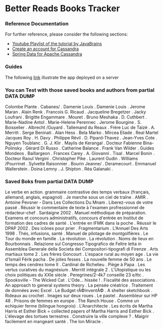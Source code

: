 # Better Reads Books Tracker

### Reference Documentation
For further reference, please consider the following sections:

* [Youtube Playlist of the tutorial by JavaBrains](https://www.youtube.com/playlist?list=PL-17wWUhlUbs0UnTLYd1VsrQdsqdsyzWV)
* [Create an account for Cassandra](https://www.datastax.com/)
* [Spring Data for Apache Cassandra](https://docs.spring.io/spring-boot/docs/2.6.2/reference/htmlsingle/#boot-features-cassandra)


### Guides
The following [link](https://books-better-reads.herokuapp.com/) illustrate the app deployed on a server

 ### You can Test with those saved books and authors from partial DATA DUMP
  
 Colombe Plante .
 Cabanes/ .
 Damenie Louis .
 Damenie Louis .
 Jerome Maran .
 Alain Renk .
 Francois G. Ricaud .
 Jacqueline Bregetzer .
 Jacky Loufrani .
 Brigitte Engammare .
 Mouret .
 Bruno Meshaka .
 D. Cuthbert .
 Marie-Nadine Antol .
 Marie-Helene Perennec .
 Jerome Bourgine .
 S. Boisselier .
 Albrecht /Guyard .
 Tallemand du Reaux .
 Frère Luc de Taizé .
 A. Merritt .
 Serge Beninati .
 Alan Hess .
 Bela Marko .
 Mircea Eliade .
 Real Martel Jacques Roy .
 H. Davy .
 Philippe Révil .
 D. Pipard-Thavez .
 Jean-Yves Cote .
 Nguyen Toublanc .
 G. J. Klir .
 Maylis de Kerangal .
 Docteur Fabienne Bina-Polinsky .
 Gérard Di Russo .
 Catherine Balance .
 Frank Van Wilder .
 Guides Mondeos .
 Baillargeon .
 Frances Carey .
 A. Giovanni .
 Tisal .
 Marcel Bonin .
 Docteur Raoul Vergini .
 Christopher Pike .
 Laurent Gudin .
 Williams /Pourrinet .
 Sylvette Raisonnier .
 Bourin Jeanne/ .
 Deramecourt .
 Emmanuel Wallerstein .
 Doina Lemny .
 J. Shipton .
 Réa Galanaki .
 
  ### Saved  Boks from partial DATA DUMP
 Le verbe en action. grammaire contrastive des temps verbaux (français, allemand, anglais, espagnol) .
 Je marche sous un ciel de traîne .
 AMIR .
 Antoine Pevsner - Dans Les Collections Du Mnam .
 Liberez-vous de votre passé .
 Réussir le commentaire de texte à l'examen profressionnel de rédacteur-chef .
 Sardaigne 2002 .
 Manuel méthodique de préparation. Examens et concours administratifs, concours d'entrée en Institut de formation des cadres de santé .
 L'entrée en IFMK dans la poche .
 Réussir le DPAP 2002 .
 Des icônes pour prier .
 Fragmentarium .
 L'Annuel Des Arts 1998 .
 Thés, infusions, santé .
 Manuel de pilotage de montgolfières .
 Le Tour du monde en famille .
 La révolution .
 La révolution .
 Noms de lieux en Bourbonnais .
 Relazione sul Congresso Tipografico de Feltre letta in Assemblea Generale della Societa dei Compositori-tipografi di Firenze .
 Arts martiaux tome 2 .
 Les frères Goncourt .
 L'espace rural au moyen age .
 La vie d'Ismaïl Férik pacha .
 De jolies fesses .
 La nouvelle femme de 50 ans .
 Le temps des cendres tome II .
 Cardinal de Richelieu .
 Piège à Papa .
 Les vertus curatives du magnésium .
 Merritt intégrale 2 .
 L'Utopistique ou les choix politiques du XXIe siècle .
 Peregrines/2-4k7 conseille 23 e/ttc .
 Spooksville - The Wicked Cat .
 L'Ode... hissée ! .
 Fiscalité des associations .
 An approach to general systems theory .
 La pensée créatrice .
 Traitement de données avec Excel .
 Le Budget rÃ©inventÃ© .
 A shelter sketchbook .
 Rideaux au crochet .
 Images sur deux roues .
 Le pastel .
 Assembleur sur HP 48 .
 Prisons de femmes en europe .
 The Ranch House .
 Comme un echiquier ferme (bilingue hongrois) .
 L'Anarchitecte .
 Les écrits de Martha Harris et Esther Bick = collected papers of Martha Harris and Esther Bick .
 L'élevage des tortues terrestres .
 Construire la ville complexe ? .
 Maigrir facilement en mangeant santé .
 The Ion Miracle .


